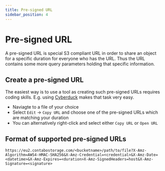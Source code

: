 ```yaml
---
title: Pre-signed URL
sidebar_position: 4
---
```


# Pre-signed URL

A pre-signed URL is special S3 compliant URL in order to share an object for a specific duration for everyone who has the URL. Thus the URL contains some more query parameters holding that specific information.

## Create a pre-signed URL

The easiest way is to use a tool as creating such pre-signed URLs requires coding skills. E.g. using [Cyberduck](/docs/Object-Storage/Tools/cyberduck) makes that task very easy.

* Naviagte to a file of your choice
* Select `Edit` -> `Copy URL` and choose one of the pre-signed URLs which are matching your duration
* You can alternatively right-click  and select either `Copy URL` or `Open URL`

## Format of supported pre-signed URLs

`https://eu2.contabostorage.com/<bucketname>/path/to/file?X-Amz-Algorithm=AWS4-HMAC-SHA256&X-Amz-Credential=<credential>&X-Amz-Date=<datetime>&X-Amz-Expires=<duration>X-Amz-SignedHeaders=host&X-Amz-Signature=<signature>`
